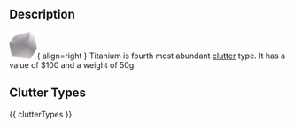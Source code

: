 ## Description
![](../static/clutter/clutter-titanium.png "Titanium Icon"){ align=right }
Titanium is fourth most abundant [clutter](/clutter "All Clutter Types") type. It has a value of $100 and a weight of 50g.

## Clutter Types
{{ clutterTypes }}